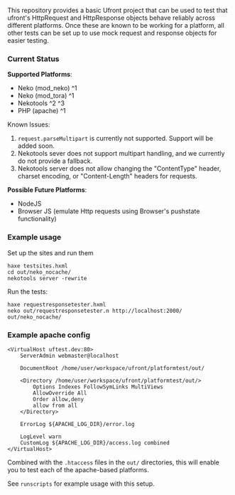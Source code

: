 This repository provides a basic Ufront project that can be used to test that ufront's HttpRequest and HttpResponse objects behave reliably across different platforms.  Once these are known to be working for a platform, all other tests can be set up to use mock request and response objects for easier testing.

### Current Status

__Supported Platforms__:

* Neko (mod_neko) ^1
* Neko (mod_tora) ^1
* Nekotools ^2 ^3
* PHP (apache) ^1

Known Issues:

1. `request.parseMultipart` is currently not supported.  Support will be added soon.
2. Nekotools sever does not support multipart handling, and we currently do not provide a fallback.
3. Nekotools server does not allow changing the "ContentType" header, charset encoding, or "Content-Length" headers for requests.

__Possible Future Platforms__:

* NodeJS
* Browser JS (emulate Http requests using Browser's pushstate functionality)

### Example usage

Set up the sites and run them

```
haxe testsites.hxml
cd out/neko_nocache/
nekotools server -rewrite
```

Run the tests:

```
haxe requestresponsetester.hxml
neko out/requestresponsetester.n http://localhost:2000/ out/neko_nocache/
```

### Example apache config

```
<VirtualHost uftest.dev:80>
	ServerAdmin webmaster@localhost

	DocumentRoot /home/user/workspace/ufront/platformtest/out/

	<Directory /home/user/workspace/ufront/platformtest/out/>
		Options Indexes FollowSymLinks MultiViews
		AllowOverride All
		Order allow,deny
		allow from all
	</Directory>

	ErrorLog ${APACHE_LOG_DIR}/error.log

	LogLevel warn
	CustomLog ${APACHE_LOG_DIR}/access.log combined
</VirtualHost>
```

Combined with the `.htaccess` files in the `out/` directories, this will enable you to test each of the apache-based platforms.

See `runscripts` for example usage with this setup.
